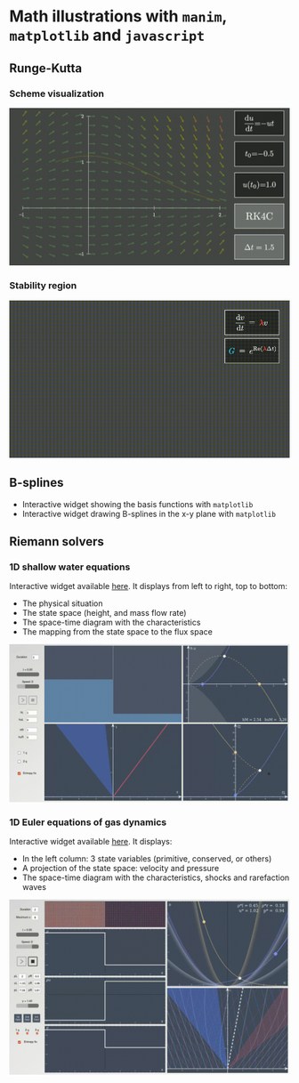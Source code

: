 # Math illustrations with `manim`, `matplotlib` and `javascript`

## Runge-Kutta
### Scheme visualization
![Example 1 gif](manim/videos/runge_kutta_demo/rk_demo.gif)

### Stability region
![Example 2 gif](manim/videos/runge_kutta_stability/rk_stability.gif)

## B-splines
- Interactive widget showing the basis functions with `matplotlib`
- Interactive widget drawing B-splines in the x-y plane with `matplotlib`


## Riemann solvers
### 1D shallow water equations
Interactive widget available <a href="https://htmlpreview.github.io/?https://github.com/vinzphenix/Math_animations/blob/main/javascript/Shallow_water/shallow_water.html" target="_blank">here</a>. It displays from left to right, top to bottom:

- The physical situation
- The state space (height, and mass flow rate)
- The space-time diagram with the characteristics
- The mapping from the state space to the flux space

![Example 3 gif](javascript/Shallow_water/example.gif)

### 1D Euler equations of gas dynamics
Interactive widget available <a href="https://htmlpreview.github.io/?https://github.com/vinzphenix/Math_animations/blob/main/javascript/Euler/euler.html" target="_blank">here</a>. It displays:

- In the left column: 3 state variables (primitive, conserved, or others)
- A projection of the state space: velocity and pressure
- The space-time diagram with the characteristics, shocks and rarefaction waves

![Example 3 gif](javascript/Euler/example_particles.gif)
